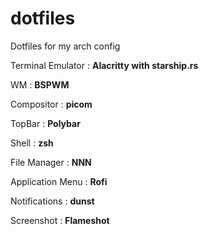 # dotfiles
Dotfiles for my arch config

Terminal Emulator : **Alacritty with starship.rs**

WM : **BSPWM**

Compositor : **picom** 

TopBar : **Polybar**

Shell : **zsh**

File Manager : **NNN**

Application Menu : **Rofi** 

Notifications : **dunst** 

Screenshot : **Flameshot** 


